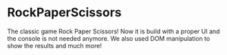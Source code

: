# RockPaperScissors

The classic game Rock Paper Scissors!
Now it is build with a proper UI and the console is not needed anymore.
We also used DOM manipulation to show the results and much more!
